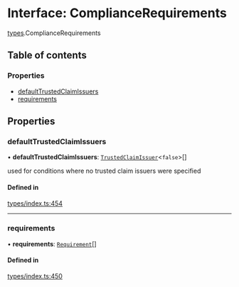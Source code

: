 # Interface: ComplianceRequirements

[types](../wiki/types).ComplianceRequirements

## Table of contents

### Properties

- [defaultTrustedClaimIssuers](../wiki/types.ComplianceRequirements#defaulttrustedclaimissuers)
- [requirements](../wiki/types.ComplianceRequirements#requirements)

## Properties

### defaultTrustedClaimIssuers

• **defaultTrustedClaimIssuers**: [`TrustedClaimIssuer`](../wiki/types.TrustedClaimIssuer)<``false``\>[]

used for conditions where no trusted claim issuers were specified

#### Defined in

[types/index.ts:454](https://github.com/PolymathNetwork/polymesh-sdk/blob/299ce247/src/types/index.ts#L454)

___

### requirements

• **requirements**: [`Requirement`](../wiki/types.Requirement)[]

#### Defined in

[types/index.ts:450](https://github.com/PolymathNetwork/polymesh-sdk/blob/299ce247/src/types/index.ts#L450)
